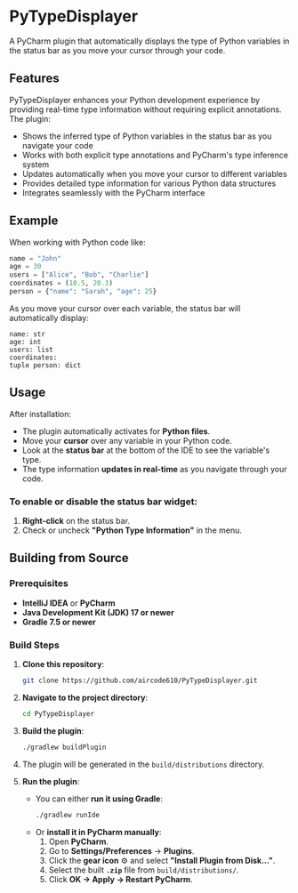 # PyTypeDisplayer

A PyCharm plugin that automatically displays the type of Python variables in the status bar as you move your cursor through your code.

## Features

PyTypeDisplayer enhances your Python development experience by providing real-time type information without requiring explicit annotations. The plugin:

- Shows the inferred type of Python variables in the status bar as you navigate your code
- Works with both explicit type annotations and PyCharm's type inference system
- Updates automatically when you move your cursor to different variables
- Provides detailed type information for various Python data structures
- Integrates seamlessly with the PyCharm interface

## Example

When working with Python code like:

```python
name = "John"
age = 30
users = ["Alice", "Bob", "Charlie"]
coordinates = (10.5, 20.3)
person = {"name": "Sarah", "age": 25}
```

As you move your cursor over each variable, the status bar will automatically display:
```
name: str 
age: int 
users: list 
coordinates: 
tuple person: dict
```
## Usage

After installation:

- The plugin automatically activates for **Python files**.
- Move your **cursor** over any variable in your Python code.
- Look at the **status bar** at the bottom of the IDE to see the variable's type.
- The type information **updates in real-time** as you navigate through your code.

### To enable or disable the status bar widget:
1. **Right-click** on the status bar.
2. Check or uncheck **"Python Type Information"** in the menu.

## Building from Source

### Prerequisites
- **IntelliJ IDEA** or **PyCharm**
- **Java Development Kit (JDK) 17 or newer**
- **Gradle 7.5 or newer**

### Build Steps
1. **Clone this repository**:
    ```bash
    git clone https://github.com/aircode610/PyTypeDisplayer.git
    ```
2. **Navigate to the project directory**:
    ```bash
    cd PyTypeDisplayer
    ```
3. **Build the plugin**:
    ```bash
    ./gradlew buildPlugin
    ```
4. The plugin will be generated in the `build/distributions` directory.


5. **Run the plugin**:
   - You can either **run it using Gradle**:
     ```bash
     ./gradlew runIde
     ```
   - Or **install it in PyCharm manually**:
      1. Open **PyCharm**.
      2. Go to **Settings/Preferences** → **Plugins**.
      3. Click the **gear icon** ⚙ and select **"Install Plugin from Disk..."**.
      4. Select the built **`.zip`** file from `build/distributions/`.
      5. Click **OK → Apply → Restart PyCharm**.